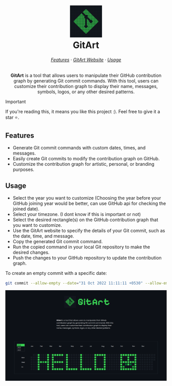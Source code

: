 <h1 align="center">
	<img src="/public/assets/logo.svg" alt="Logo" width="100" height="100">
  <br/>
	GitArt
</h1>

<h6 align="center">
  <a href="#features">Features</a>
  ·
  <a href="https://sameemul-haque.github.io/GitArt/">GitArt Website</a>
  ·
  <a href="#usage">Usage</a>
</h6>

<p align="center">
  <b>GitArt</b> is a tool that allows users to manipulate their GitHub contribution graph by generating Git commit commands. With this tool, users can customize their contribution graph to display their name, messages, symbols, logos, or any other desired patterns.
</p>

> [!IMPORTANT]  
> If you're reading this, it means you like this project :). Feel free to give it a star ⭐.

## Features

- Generate Git commit commands with custom dates, times, and messages.
- Easily create Git commits to modify the contribution graph on GitHub.
- Customize the contribution graph for artistic, personal, or branding purposes.

## Usage

- Select the year you want to customize (Choosing the year before your GitHub joining year would be better, can use GitHub api for checking the joined date).
- Select your timezone. (I dont know if this is important or not)
- Select the desired rectangle(s) on the GitHub contribution graph that you want to customize.
- Use the GitArt website to specify the details of your Git commit, such as the date, time, and message.
- Copy the generated Git commit command.
- Run the copied command in your local Git repository to make the desired changes.
- Push the changes to your GitHub repository to update the contribution graph.

To create an empty commit with a specific date:
```bash
git commit --allow-empty --date="31 Oct 2022 11:11:11 +0530" --allow-empty-message -m ""
```

![preview](/public/banner.png "preview")